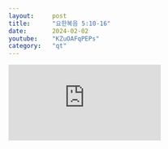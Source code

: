 ```yaml
---
layout:     post
title:      "요한복음 5:10-16"
date:       2024-02-02
youtube:    "KZuOAFqPEPs"
category:   "qt"
---
```


<div class="youtube margin-large">
    <iframe src="https://www.youtube.com/embed/KZuOAFqPEPs" title="YouTube video player" frameborder="0" allow="accelerometer; autoplay; clipboard-write; encrypted-media; gyroscope; picture-in-picture; web-share" allowfullscreen></iframe>
</div>
